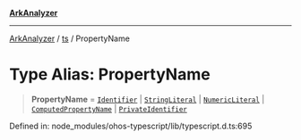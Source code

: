 [**ArkAnalyzer**](../../../../README.md)

***

[ArkAnalyzer](../../../../globals.md) / [ts](../README.md) / PropertyName

# Type Alias: PropertyName

> **PropertyName** = [`Identifier`](../interfaces/Identifier.md) \| [`StringLiteral`](../interfaces/StringLiteral.md) \| [`NumericLiteral`](../interfaces/NumericLiteral.md) \| [`ComputedPropertyName`](../interfaces/ComputedPropertyName.md) \| [`PrivateIdentifier`](../interfaces/PrivateIdentifier.md)

Defined in: node\_modules/ohos-typescript/lib/typescript.d.ts:695

